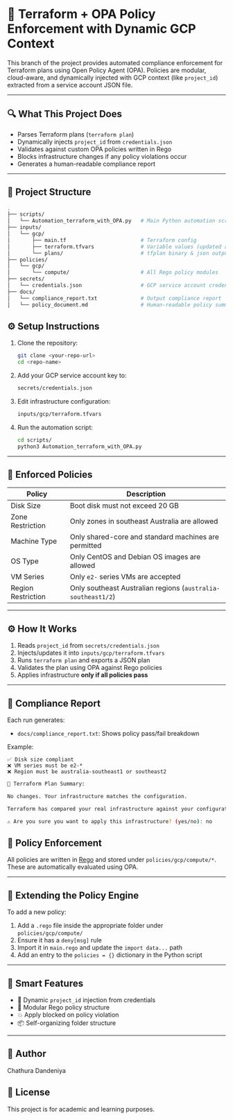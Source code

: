 
# 🚀 Terraform + OPA Policy Enforcement with Dynamic GCP Context

This branch of the project provides automated compliance enforcement for Terraform plans using Open Policy Agent (OPA). Policies are modular, cloud-aware, and dynamically injected with GCP context (like `project_id`) extracted from a service account JSON file.

---

## 🔍 What This Project Does

- Parses Terraform plans (`terraform plan`)
- Dynamically injects `project_id` from `credentials.json`
- Validates against custom OPA policies written in Rego
- Blocks infrastructure changes if any policy violations occur
- Generates a human-readable compliance report

---

## 📁 Project Structure

```bash
.
├── scripts/
│   └── Automation_terraform_with_OPA.py   # Main Python automation script
├── inputs/
│   └── gcp/
│       ├── main.tf                        # Terraform config
│       ├── terraform.tfvars               # Variable values (updated automatically)
│       └── plans/                         # tfplan binary & json outputs
├── policies/
│   └── gcp/
│       └── compute/                       # All Rego policy modules
├── secrets/
│   └── credentials.json                   # GCP service account credentials
├── docs/
│   └── compliance_report.txt              # Output compliance report
│   └── policy_document.md                 # Human-readable policy summary
```

## ⚙️ Setup Instructions

1. Clone the repository:
   ```bash
   git clone <your-repo-url>
   cd <repo-name>
   ```

2. Add your GCP service account key to:
   ```bash
   secrets/credentials.json
   ```

3. Edit infrastructure configuration:
   ```bash
   inputs/gcp/terraform.tfvars
   ```

4. Run the automation script:
   ```bash
   cd scripts/
   python3 Automation_terraform_with_OPA.py
   ```

---

## 🔐 Enforced Policies

| Policy             | Description                                                 |
|--------------------|-------------------------------------------------------------|
| Disk Size          | Boot disk must not exceed 20 GB                             |
| Zone Restriction   | Only zones in southeast Australia are allowed               |
| Machine Type       | Only shared-core and standard machines are permitted        |
| OS Type            | Only CentOS and Debian OS images are allowed                |
| VM Series          | Only `e2-` series VMs are accepted                          |
| Region Restriction | Only southeast Australian regions (`australia-southeast1/2`) |

---

## ⚙️ How It Works

1. Reads `project_id` from `secrets/credentials.json`
2. Injects/updates it into `inputs/gcp/terraform.tfvars`
3. Runs `terraform plan` and exports a JSON plan
4. Validates the plan using OPA against Rego policies
5. Applies infrastructure **only if all policies pass**

---

## 📄 Compliance Report

Each run generates:
- `docs/compliance_report.txt`: Shows policy pass/fail breakdown

Example:
```
✅ Disk size compliant
❌ VM series must be e2-*
❌ Region must be australia-southeast1 or southeast2
```
```bash
📄 Terraform Plan Summary:

No changes. Your infrastructure matches the configuration.

Terraform has compared your real infrastructure against your configuration and found no differences.

⚠️ Are you sure you want to apply this infrastructure? (yes/no): no

```


## 📜 Policy Enforcement

All policies are written in [Rego](https://www.openpolicyagent.org/docs/latest/policy-language/) and stored under `policies/gcp/compute/*`. These are automatically evaluated using OPA.

---

## 🧩 Extending the Policy Engine

To add a new policy:
1. Add a `.rego` file inside the appropriate folder under `policies/gcp/compute/`
2. Ensure it has a `deny[msg]` rule
3. Import it in `main.rego` and update the `import data...` path
4. Add an entry to the `policies = {}` dictionary in the Python script

---

## 🧠 Smart Features

- 🧠 Dynamic `project_id` injection from credentials
- 🔄 Modular Rego policy structure
- 💥 Apply blocked on policy violation
- 📦 Self-organizing folder structure

---

## 👤 Author

Chathura Dandeniya

## 📄 License

This project is for academic and learning purposes.
